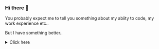 ### Hi there 👋

You probably expect me to tell you something about my abiity to code, my work experience etc..

But I have something better..
<details>
  <summary>Click here</summary>
  
  Look at these parrot gifs

  ![standard](./standard.gif)
  ![fedora](./fedora.gif)
  ![businessman](./businessman.gif)
  ![cop](./cop.gif)
  ![deal-with-it](./deal-with-it.gif)
  ![gentleman](./gentleman.gif)
  ![maracas](./maracas.gif)

  magnificent aren't they?

  Here's some more

  ![original](./original_parrot.gif)
  ![squad_parrot](./squad_parrot.gif)
  ![ultra_fast_parrot](./ultra_fast_parrot.gif)
  ![mask-parrot](./mask-parrot.gif)

  Anyway, contact me if you're from netflix or something.
</details>
